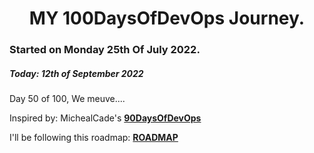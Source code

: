 <h1 align=center>
  MY 100DaysOfDevOps Journey.
</h1>

### Started on Monday 25th Of July 2022.
##### Today: 12th of September 2022

Day 50 of 100, We meuve....

Inspired by: MichealCade's [**90DaysOfDevOps**](https://github.com/MichaelCade/90DaysOfDevOps)

I'll be following this roadmap: [**ROADMAP**](https://devopslearning.medium.com/100-days-of-devops-day-100-thanks-everyone-and-happy-learning-f014f0aad490)


